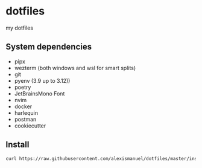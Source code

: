 # dotfiles
my dotfiles

## System dependencies
- pipx
- wezterm (both windows and wsl for smart splits)
- git
- pyenv (3.9 up to 3.12))
- poetry
- JetBrainsMono Font
- nvim
- docker
- harlequin
- postman
- cookiecutter

## Install
```bash
curl https://raw.githubusercontent.com/alexismanuel/dotfiles/master/install.sh | bash
```
